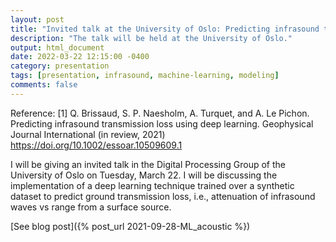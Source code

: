 ```yaml
---
layout: post
title: "Invited talk at the University of Oslo: Predicting infrasound transmission loss using deep learning"
description: "The talk will be held at the University of Oslo."
output: html_document
date: 2022-03-22 12:15:00 -0400
category: presentation
tags: [presentation, infrasound, machine-learning, modeling]
comments: false
---
```


Reference:
[1] Q. Brissaud, S. P. Naesholm, A. Turquet, and A. Le Pichon. Predicting infrasound transmission loss using deep learning. Geophysical Journal International (in review, 2021)
<https://doi.org/10.1002/essoar.10509609.1>

<p>
I will be giving an invited talk in the Digital Processing Group of the University of Oslo <https://www.mn.uio.no/ifi/english/research/groups/dsb/index.html> on Tuesday, March 22. I will be discussing the implementation of a deep learning technique trained over a synthetic dataset to predict ground transmission loss, i.e., attenuation of infrasound waves vs range from a surface source.
</p>

<p>
[See blog post]({% post_url 2021-09-28-ML_acoustic %})
</p>

<object 
  data="/images/22.03.2022_infrAI_UiO.pdf" 
  width="1000" 
  height="1000" 
  type="application/pdf"></object>

<br/>